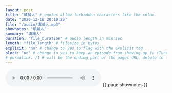 ```yaml
---
layout: post
title: "填補人" # quotes allow forbidden characters like the colon
date: "2020-12-18 20:10:20"
file: "/audio/填補人.mp3"
shownotes: "填補人"
summary: "填補人"
duration: "file_duration" # audio length in min:sec
length: "file_length" # filesize in bytes
explicit: "no" # change to yes to flag with the explicit tag
block: "no" # change to yes to keep an episode from showing up in iTunes
# permalink: /1 # will be the ending part of the pages URL, delete to default to the title
---
```


<audio controls>
<source src="{{site.url}}{{site.baseurl}}{{ page.file }}" type="audio/x-mp3">
Your browser does not support the audio element.
</audio>
{{ page.shownotes }}
